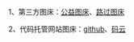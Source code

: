 1、第三方图床：[公益图床](http://sbimg.cn)、[路过图床](https://imgchr.com)

2、代码托管网站图床：[github](https://github.com/)、[码云](https://gitee.com/)

